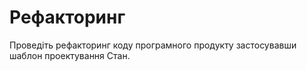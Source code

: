 # Рефакторинг

Проведіть рефакторинг коду програмного продукту
застосувавши шаблон проектування Стан.
